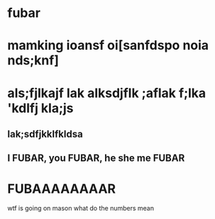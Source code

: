 
# fubar 
# mamking ioansf oi[sanfdspo noia nds;knf]
# als;fjlkajf lak alksdjflk ;aflak f;lka 'kdlfj kla;js 
## lak;sdfjkklfkldsa

## I FUBAR, you FUBAR, he she me FUBAR

# FUBAAAAAAAAR 

wtf is going on
mason what do the numbers mean
